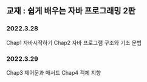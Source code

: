 ## 교재 : 쉽게 배우는 자바 프로그래밍 2판
### 2022.3.28
Chap1 자바시작하기
Chap2 자바 프로그램 구조와 기초 문법

### 2022.3.29
Chap3 제어문과 매서드
Chap4 객체 지향

